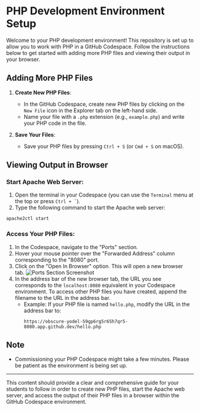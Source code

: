 # PHP Development Environment Setup

Welcome to your PHP development environment! This repository is set up to allow you to work with PHP in a GitHub Codespace. Follow the instructions below to get started with adding more PHP files and viewing their output in your browser.

## Adding More PHP Files

1. **Create New PHP Files**:
   - In the GitHub Codespace, create new PHP files by clicking on the `New File` icon in the Explorer tab on the left-hand side.
   - Name your file with a `.php` extension (e.g., `example.php`) and write your PHP code in the file.

2. **Save Your Files**:
   - Save your PHP files by pressing `Ctrl + S` (or `Cmd + S` on macOS).

## Viewing Output in Browser

### Start Apache Web Server:
1. Open the terminal in your Codespace (you can use the `Terminal` menu at the top or press `` Ctrl + ` ``).
2. Type the following command to start the Apache web server:

```bash
apache2ctl start
```

### Access Your PHP Files:
1. In the Codespace, navigate to the "Ports" section.
2. Hover your mouse pointer over the "Forwarded Address" column corresponding to the "8080" port.
3. Click on the "Open In Browser" option. This will open a new browser tab.
![Ports Section Screenshot](screenshot.png)  <!-- Replace with the actual path to your screenshot -->
4. In the address bar of the new browser tab, the URL you see corresponds to the `localhost:8080` equivalent in your Codespace environment. To access other PHP files you have created, append the filename to the URL in the address bar.
   - Example: If your PHP file is named `hello.php`, modify the URL in the address bar to:
     ```plaintext
     https://obscure-yodel-59gp6rg5r65h7qr5-8080.app.github.dev/hello.php
     ```

## Note

- Commissioning your PHP Codespace might take a few minutes. Please be patient as the environment is being set up.

---

This content should provide a clear and comprehensive guide for your students to follow in order to create new PHP files, start the Apache web server, and access the output of their PHP files in a browser within the GitHub Codespace environment.
